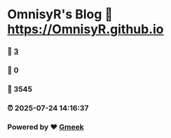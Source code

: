 # OmnisyR's Blog :link: https://OmnisyR.github.io 
### :page_facing_up: [3](https://OmnisyR.github.io/tag.html) 
### :speech_balloon: 0 
### :hibiscus: 3545 
### :alarm_clock: 2025-07-24 14:16:37 
### Powered by :heart: [Gmeek](https://github.com/Meekdai/Gmeek)
